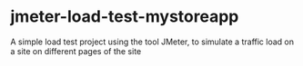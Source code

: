 # jmeter-load-test-mystoreapp
A simple load test project using the tool JMeter, to simulate a traffic load on a site on different pages of the site
